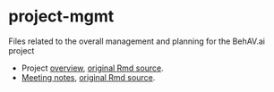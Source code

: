 # project-mgmt

Files related to the overall management and planning for the BehAV.ai project

- Project [overview](overview.html), [original Rmd source](overview.Rmd).
- [Meeting notes](meeting-notes.html), [original Rmd source](meeting-notes.Rmd).
